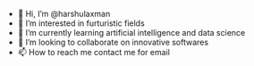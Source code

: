 - 👋 Hi, I’m @harshulaxman
- 👀 I’m interested in furturistic fields
- 🌱 I’m currently learning artificial intelligence and data science
- 💞️ I’m looking to collaborate on innovative softwares
- 📫 How to reach me contact me for email

<!---
harshulaxman/harshulaxman is a ✨ special ✨ repository because its `README.md` (this file) appears on your GitHub profile.
You can click the Preview link to take a look at your changes.
--->
